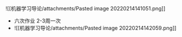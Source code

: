 ![[机器学习导论/attachments/Pasted image 20220214141051.png]]
- 六次作业 2-3周一次
- ![[机器学习导论/attachments/Pasted image 20220214142059.png]]